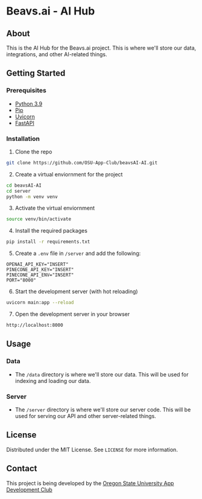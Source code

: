# Beavs.ai - AI Hub

## About

This is the AI Hub for the Beavs.ai project. This is where we'll store our data, integrations, and other AI-related things.

## Getting Started

### Prerequisites

- [Python 3.9](https://www.python.org/downloads/release/python-390/)
- [Pip](https://pip.pypa.io/en/stable/getting-started/)
- [Uvicorn](https://www.uvicorn.org/)
- [FastAPI](https://fastapi.tiangolo.com/)

### Installation

1. Clone the repo

```sh
git clone https://github.com/OSU-App-Club/beavsAI-AI.git
```

2. Create a virtual enviornment for the project
```sh
cd beavsAI-AI
cd server
python -m venv venv
```

3. Activate the virtual enviornment
```sh
source venv/bin/activate
```

4. Install the required packages
```sh
pip install -r requirements.txt
```

5. Create a `.env` file in `/server` and add the following:
```dotenv
OPENAI_API_KEY="INSERT"
PINECONE_API_KEY="INSERT"
PINECONE_API_ENV="INSERT"
PORT="8000"
```

6. Start the development server (with hot reloading)
```sh
uvicorn main:app --reload
```

7. Open the development server in your browser
```sh
http://localhost:8000
```

## Usage

### Data

- The `/data` directory is where we'll store our data. This will be used for indexing and loading our data.

### Server

- The `/server` directory is where we'll store our server code. This will be used for serving our API and other server-related things.

## License

Distributed under the MIT License. See `LICENSE` for more information.

## Contact

This project is being developed by the [Oregon State University App Development Club](https://osuapp.club)
